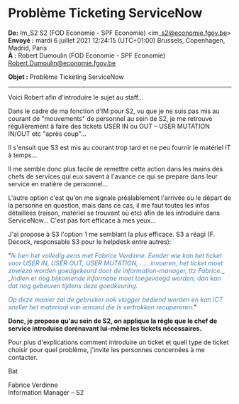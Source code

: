 # Problème Ticketing ServiceNow

**De:** Im\_S2 S2 (FOD Economie - SPF Economie) <im\_s2@economie.fgov.be>  
**Envoyé :** mardi 6 juillet 2021 12:24:15 (UTC+01:00) Brussels, Copenhagen, Madrid, Paris  
**À :** Robert Dumoulin (FOD Economie - SPF Economie) <Robert.Dumoulin@economie.fgov.be>  

**Objet :** Problème Ticketing ServiceNow  

---
  
Voici Robert afin d'introduire le sujet au staff...

Dans le cadre de ma fonction d'IM pour S2, vu que je ne suis pas mis au courant de "mouvements" de personnel au sein de S2, je me retrouve régulièrement à faire des tickets USER IN ou OUT – USER MUTATION IN/OUT etc "après coup"...

Il s'ensuit que S3 est mis au courant trop tard et ne peu fournir le matériel IT à temps...

Il me semble donc plus facile de remettre cette action dans les mains des chefs de services qui eux savent à l'avance ce qui se prepare dans leur service en matière de personnel...

L'autre option c'est qu'on me signale préalablement l'arrivée ou le départ de la personne en question, mais dans ce cas, il me faut toutes les infos détaillées (raison, matériel se trouvant où etc) afin de les  introduire dans ServiceNow... C'est pas fort efficace à mes yeux...

J'ai propose à S3 l'option 1 me semblant la plus efficace. S3 a réagi (F. Decock, responsable S3 pour le helpdesk entre autres):

"<font color="steelblue"><i>Ik ben het volledig eens met Fabrice Verdinne. Eender wie kan het ticket voor USER IN, USER OUT, USER MUTATION, ..... invoeren, het ticket moet zowiezo worden goedgekeurd door de information-manager, ttz Fabrice._ _Indien er nog bijkomende informatie moet toegevoegd worden, dan kan dat nog gebeuren tijdens deze goedkeuring.

Op deze manier zal de gebruiker ook vlugger bediend worden en kan ICT sneller het materiaal van iemand die is vertrokken recupereren.</i></font>"

<b>Donc, je propose qu'au sein de S2, on applique la règle que le chef  de service introduise dorénavant lui-même les tickets nécessaires.</b>

Pour plus d'explications comment introduire un ticket et quell type de ticket choisir pour quel problème, j'invite les personnes concernées à me contacter.

Bàt

Fabrice Verdinne  
Information Manager – S2

<link rel="stylesheet" href="https://newdevprojects.github.io/ACV-CSC/kult.css">